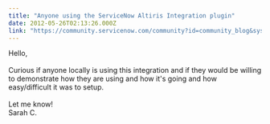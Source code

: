 ```yaml
---
title: "Anyone using the ServiceNow Altiris Integration plugin"
date: 2012-05-26T02:13:26.000Z
link: "https://community.servicenow.com/community?id=community_blog&sys_id=759c2ee1dbd0dbc01dcaf3231f9619d9"
---
```

<p>Hello, <br /><br />Curious if anyone locally is using this integration and if they would be willing to demonstrate how they are using and how it's going and how easy/difficult it was to setup. <br /><br />Let me know!<br />Sarah C.</p>